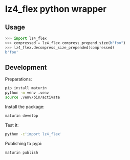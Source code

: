lz4_flex python wrapper
=======================

Usage
-----
```python
>>> import lz4_flex
>>> compressed = lz4_flex.compress_prepend_size(b"foo")
>>> lz4_flex.decompress_size_prepended(compressed)
b'foo'
```

Development
-----------

Preparations:
```sh
pip install maturin
python -m venv .venv
source .venv/bin/activate
```
Install the package:
```sh
maturin develop
```

Test it:
```sh
python -c'import lz4_flex'
```

Publishing to pypi:
```sh
maturin publish
```
